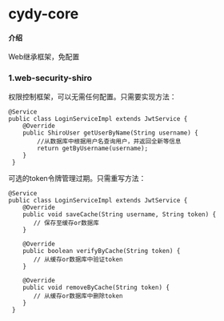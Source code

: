 # cydy-core

#### 介绍
Web继承框架，免配置

### 1.web-security-shiro
  权限控制框架，可以无需任何配置。只需要实现方法：
  
    @Service
    public class LoginServiceImpl extends JwtService {
        @Override
        public ShiroUser getUserByName(String username) {
            //从数据库中根据用户名查询用户，并返回全新等信息
            return getByUsername(username);
        }
     }
     
  可选的token令牌管理过期。只需重写方法： 
  
    @Service
    public class LoginServiceImpl extends JwtService {
        @Override
        public void saveCache(String username, String token) {
           // 保存至缓存or数据库
        }
    
        @Override
        public boolean verifyByCache(String token) {
           // 从缓存or数据库中验证token
        }
    
        @Override
        public void removeByCache(String token) {
           // 从缓存or数据库中删除token
        }
     }
   
